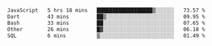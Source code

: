 
<!--START_SECTION:waka-->

```txt
JavaScript   5 hrs 18 mins   ██████████████████▒░░░░░░   73.57 %
Dart         43 mins         ██▒░░░░░░░░░░░░░░░░░░░░░░   09.95 %
Bash         33 mins         ██░░░░░░░░░░░░░░░░░░░░░░░   07.65 %
Other        26 mins         █▓░░░░░░░░░░░░░░░░░░░░░░░   06.18 %
SQL          6 mins          ▒░░░░░░░░░░░░░░░░░░░░░░░░   01.49 %
```

<!--END_SECTION:waka-->
